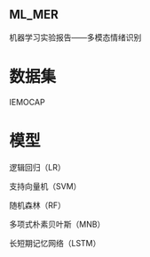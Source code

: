 ## ML_MER

机器学习实验报告——多模态情绪识别

# 数据集

IEMOCAP

# 模型

逻辑回归（LR）

支持向量机（SVM）

随机森林（RF）

多项式朴素贝叶斯（MNB）

长短期记忆网络（LSTM）
